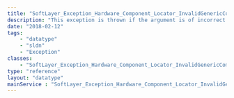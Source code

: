 ```yaml
---
title: "SoftLayer_Exception_Hardware_Component_Locator_InvalidGenericComponentArgument"
description: "This exception is thrown if the argument is of incorrect type. "
date: "2018-02-12"
tags:
    - "datatype"
    - "sldn"
    - "Exception"
classes:
    - "SoftLayer_Exception_Hardware_Component_Locator_InvalidGenericComponentArgument"
type: "reference"
layout: "datatype"
mainService : "SoftLayer_Exception_Hardware_Component_Locator_InvalidGenericComponentArgument"
---
```


